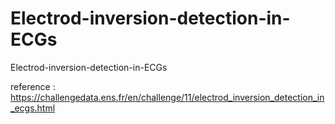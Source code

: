# Electrod-inversion-detection-in-ECGs
Electrod-inversion-detection-in-ECGs

reference : https://challengedata.ens.fr/en/challenge/11/electrod_inversion_detection_in_ecgs.html
